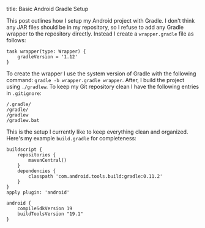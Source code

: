 title: Basic Android Gradle Setup

This post outlines how I setup my Android project with Gradle. I don't think any
JAR files should be in my repository, so I refuse to add any Gradle wrapper to
the repository directly. Instead I create a `wrapper.gradle` file as follows:

    task wrapper(type: Wrapper) {
        gradleVersion = '1.12'
    }

To create the wrapper I use the system version of Gradle with the following
command: `gradle -b wrapper.gradle wrapper`. After, I build the project using
`./gradlew`. To keep my Git repository clean I have the following entries in
`.gitignore`:

    /.gradle/
    /gradle/
    /gradlew
    /gradlew.bat

This is the setup I currently like to keep everything clean and organized.
Here's my example `build.gradle` for completeness:

    buildscript {
        repositories {
            mavenCentral()
        }
        dependencies {
            classpath 'com.android.tools.build:gradle:0.11.2'
        }
    }
    apply plugin: 'android'
    
    android {
        compileSdkVersion 19
        buildToolsVersion "19.1"
    }
